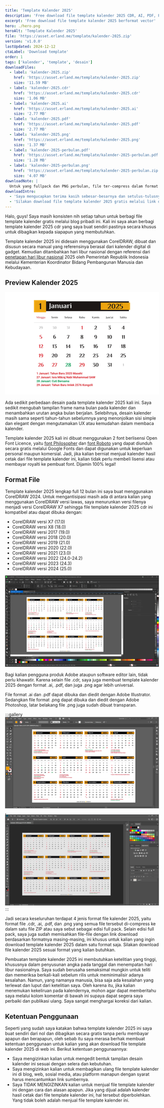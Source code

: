 ```yaml
---
title: 'Template Kalender 2025'
description: 'Free download file template kalender 2025 CDR, AI, PDF, PNG HD transparan, cukup sekali klik link download. Full 12 bulan lengkap hari libur nasional.'
excerpt: 'Free download file template kalender 2025 berformat vector'
hero: ./hero.png
heroAlt: 'Template Kalender 2025'
file: 'https://asset.erland.me/template/kalender-2025.zip'
version: 'v1.0.0'
lastUpdated: 2024-12-12
ctaLabel: 'Download template'
order: 1
tags: ['kalender', 'template', 'desain']
downloadFiles:
  - label: 'kalender-2025.zip'
    href: 'https://asset.erland.me/template/kalender-2025.zip'
    size: '11.59 MB'
  - label: 'kalender-2025.cdr'
    href: 'https://asset.erland.me/template/kalender-2025.cdr'
    size: '1.06 MB'
  - label: 'kalender-2025.ai'
    href: 'https://asset.erland.me/template/kalender-2025.ai'
    size: '2.77 MB'
  - label: 'kalender-2025.pdf'
    href: 'https://asset.erland.me/template/kalender-2025.pdf'
    size: '2.77 MB'
  - label: 'kalender-2025.png'
    href: 'https://asset.erland.me/template/kalender-2025.png'
    size: '1.37 MB'
  - label: 'kalender-2025-perbulan.pdf'
    href: 'https://asset.erland.me/template/kalender-2025-perbulan.pdf'
    size: '1.28 MB'
  - label: 'kalender-2025-perbulan.png'
    href: 'https://asset.erland.me/template/kalender-2025-perbulan.zip'
    size: '4.07 MB'
downloadNote: |
  Untuk yang fullpack dan PNG perbulan, file ter-compress dalam format ZIP, perlu di-extract. Jika terdapat kendala, hubungi saya melalui email hello@erland.me
downloadIntro:
  - 'Saya mengucapkan terima kasih sebesar-besarnya dan setulus-tulusnya kepada semuanya yang menghargai karya saya yang tidak seberapa ini. Sejak awal niat saya hanya untuk membantu dan berbagi ke sesama.'
  - 'Silakan download file template kalender 2025 gratis melalui link download di bawah ini. Link akan langsung terhubung ke file-nya, jadi hanya butuh sekali klik saja tanpa perlu melewati halaman safelink apapun yang merepotkan seperti di web lain. Semoga bermanfaat!'
---
```


Halo, guys! Saya masih konsisten nih setiap tahun untuk berbagi file template kalender gratis melalui blog pribadi ini. Kali ini saya akan berbagi template kalender 2025 cdr yang saya buat sendiri pastinya secara khusus untuk dibagikan kepada siapapun yang membutuhkan.

Template kalender 2025 ini didesain menggunakan CorelDRAW, dibuat dan disusun secara manual yang referensinya berasal dari kalender digital di gadget. Kemudian ditambahkan hari libur nasional dengan referensi dari [penetapan hari libur nasional](https://kemenkopmk.go.id/pemerintah-tetapkan-hari-libur-nasional-dan-cuti-bersama-tahun-2025) 2025 oleh Pemerintah Republik Indonesia melalui Kementerian Koordinator Bidang Pembangunan Manusia dan Kebudayaan.

## Preview Kalender 2025

![preview kalender 2025](./template-kalender-2025.webp 'preview kalender 2025')

Ada sedikit perbedaan desain pada template kalender 2025 kali ini. Saya sedikit mengubah tampilan frame nama bulan pada kalender dan menambahkan urutan angka bulan berjalan. Selebihnya, desain kalender masih sama seperti tahun-tahun sebelumnya yang menonjolkan sisi simple dan elegant dengan mengutamakan UX atau kemudahan dalam membaca kalender.

Template kalender 2025 kali ini dibuat menggunakan 2 font berlisensi Open Font Licence, yaitu [font Philosopher](https://fonts.google.com/specimen/Philosopher) dan [font Roboto](https://fonts.google.com/specimen/Roboto) yang dapat diunduh secara gratis melalui Google Fonts dan dapat digunakan untuk keperluan personal maupun komersial. Jadi, jika kalian berniat menjual kalender hasil cetak dari file template kalender ini, kalian tidak perlu membeli lisensi atau membayar royalti ke pembuat font. Dijamin 100% legal!

## Format File

Template kalender 2025 lengkap full 12 bulan ini saya buat menggunakan CorelDRAW 2024. Untuk mengantisipasi masih ada di antara kalian yang menggunakan CorelDRAW versi lawas, saya menurunkan versi filenya menjadi versi CorelDRAW X7 sehingga file template kalender 2025 cdr ini kompatibel atau dapat dibuka dengan:

- CorelDRAW versi X7 (17.0)
- CorelDRAW versi X8 (18.0)
- CorelDRAW versi 2017 (19.0)
- CorelDRAW versi 2018 (20.0)
- CorelDRAW versi 2019 (21.0)
- CorelDRAW versi 2020 (22.0)
- CorelDRAW versi 2021 (23.0)
- CorelDRAW versi 2022 (24.0-24.2)
- CorelDRAW versi 2023 (24.3)
- CorelDRAW versi 2024 (25.0)

![preview kalender 2025](./template-kalender-2025-cdr.webp 'preview kalender 2025')

Bagi kalian pengguna produk Adobe ataupun software editor lain, tidak perlu khawatir. Karena selain file .cdr, saya juga membuat template kalender 2025 dengan format .ai, .pdf, dan juga .png agar lebih universal.

File format .ai dan .pdf dapat dibuka dan diedit dengan Adobe Illustrator. Sedangkan file format .png dapat dibuka dan diedit dengan Adobe Photoshop, latar belakang file .png juga sudah dibuat transparan.

:::gallery
![Preview di Adobe Illustrator](./template-kalender-2025-ai.webp 'Adobe Illustrator'),
![Preview di Adobe Photoshop](./template-kalender-2025-png.webp 'Adobe Photoshop')
:::

Jadi secara keseluruhan terdapat 4 jenis format file kalender 2025, yaitu format file .cdr, .ai, .pdf, dan .png yang semua file tersebut di-compress ke dalam satu file ZIP atau saya sebut sebagai edisi full pack. Selain edisi full pack, saya juga sudah memisahkan file-file dengan link download berdasarkan formatnya masing-masing, ini khusus untuk kalian yang ingin download template kalender 2025 dalam satu format saja. Silakan download file kalender 2025 sesuai format yang kalian butuhkan.

Pembuatan template kalender 2025 ini membutuhkan ketelitian yang tinggi, khususnya dalam penyusunan angka pada tanggal dan menempatan hari libur nasionalnya. Saya sudah berusaha semaksimal mungkin untuk teliti dan memeriksa berkali-kali sebelum rilis untuk meminimalisir adanya kesalahan. Namun, yang namanya manusia, bisa saja ada kesalahan yang terlewat dan luput dari ketelitian saya. Oleh karena itu, jika kalian menemukan kekeliruan pada kalendernya, mohon agar dapat memberitahu saya melalui kolom komentar di bawah ini supaya dapat segera saya perbaiki dan publikasi ulang. Saya sangat menghargai koreksi dari kalian.

## Ketentuan Penggunaan

Seperti yang sudah saya katakan bahwa template kalender 2025 ini saya buat sendiri dari nol dan dibagikan secara gratis tanpa perlu membayar apapun dan berapapun, oleh sebab itu saya merasa berhak membuat ketentuan penggunaan untuk kalian yang akan download file template kalender 2025 di web ini. Berikut ketentuan penggunaannya:

- Saya mengizinkan kalian untuk mengedit bentuk tampilan desain kalender ini sesuai dengan selera dan kebutuhan.
- Saya mengizinkan kalian untuk membagikan ulang file template kalender ini di blog, web, sosial media, atau platform manapun dengan syarat harus mencantumkan link sumbernya.
- Saya TIDAK MENGIZINKAN kalian untuk menjual file template kalender ini dengan cara dan alasan apapun. Jika yang dijual adalah kalender hasil cetak dari file template kalender ini, hal tersebut diperbolehkan. Yang tidak boleh adalah menjual file template kalender ini.

